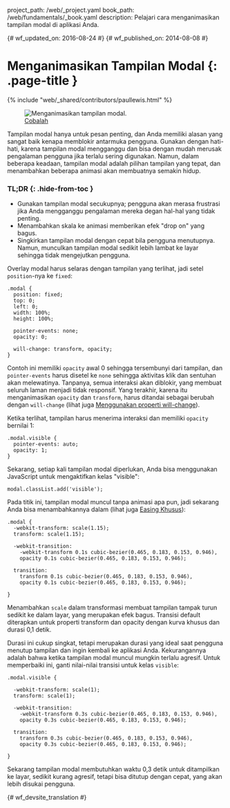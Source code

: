 project_path: /web/_project.yaml
book_path: /web/fundamentals/_book.yaml
description: Pelajari cara menganimasikan tampilan modal di aplikasi Anda.

{# wf_updated_on: 2016-08-24 #}
{# wf_published_on: 2014-08-08 #}

# Menganimasikan Tampilan Modal {: .page-title }

{% include "web/_shared/contributors/paullewis.html" %}

<div class="attempt-right">
  <figure>
    <img src="images/dont-press.gif" alt="Menganimasikan tampilan modal." />
    <figcaption>
      <a href="https://googlesamples.github.io/web-fundamentals/fundamentals/design-and-ui/animations/modal-view-animation.html" target="_blank" class="external">Cobalah</a>
    </figcaption>
  </figure>
</div>

Tampilan modal hanya untuk pesan penting, dan Anda memiliki alasan yang sangat baik kenapa memblokir antarmuka pengguna. Gunakan dengan hati-hati, karena tampilan modal mengganggu dan bisa dengan mudah merusak pengalaman pengguna jika terlalu sering digunakan. Namun, dalam beberapa keadaan, tampilan modal adalah pilihan tampilan yang tepat, dan menambahkan beberapa animasi akan membuatnya semakin hidup.

### TL;DR {: .hide-from-toc }
* Gunakan tampilan modal secukupnya; pengguna akan merasa frustrasi jika Anda mengganggu pengalaman mereka degan hal-hal yang tidak penting.
* Menambahkan skala ke animasi memberikan efek "drop on" yang bagus.
* Singkirkan tampilan modal dengan cepat bila pengguna menutupnya. Namun, munculkan tampilan modal sedikit lebih lambat ke layar sehingga tidak mengejutkan pengguna.

<div class="clearfix"></div>

Overlay modal harus selaras dengan tampilan yang terlihat, jadi setel `position`-nya ke `fixed`:


    .modal {
      position: fixed;
      top: 0;
      left: 0;
      width: 100%;
      height: 100%;
    
      pointer-events: none;
      opacity: 0;
    
      will-change: transform, opacity;
    }
    

Contoh ini memiliki `opacity` awal 0 sehingga tersembunyi dari tampilan, dan `pointer-events` harus disetel ke `none` sehingga aktivitas klik dan sentuhan akan melewatinya. Tanpanya, semua interaksi akan diblokir, yang membuat seluruh laman menjadi tidak responsif. Yang terakhir, karena itu menganimasikan `opacity` dan `transform`, harus ditandai sebagai berubah dengan `will-change` (lihat juga [Menggunakan properti will-change](animations-and-performance#using-the-will-change-property)).

Ketika terlihat, tampilan harus menerima interaksi dan memiliki `opacity` bernilai 1:


    .modal.visible {
      pointer-events: auto;
      opacity: 1;
    }
    

Sekarang, setiap kali tampilan modal diperlukan, Anda bisa menggunakan JavaScript untuk mengaktifkan kelas "visible":


    modal.classList.add('visible');
    

Pada titik ini, tampilan modal muncul tanpa animasi apa pun, jadi sekarang Anda bisa menambahkannya dalam
(lihat juga [Easing Khusus](custom-easing)):


    .modal {
      -webkit-transform: scale(1.15);
      transform: scale(1.15);
    
      -webkit-transition:
        -webkit-transform 0.1s cubic-bezier(0.465, 0.183, 0.153, 0.946),
        opacity 0.1s cubic-bezier(0.465, 0.183, 0.153, 0.946);
    
      transition:
        transform 0.1s cubic-bezier(0.465, 0.183, 0.153, 0.946),
        opacity 0.1s cubic-bezier(0.465, 0.183, 0.153, 0.946);
    
    }
    

Menambahkan `scale` dalam transformasi membuat tampilan tampak turun sedikit ke dalam layar, yang merupakan efek bagus. Transisi default diterapkan untuk properti transform dan opacity dengan kurva khusus dan durasi 0,1 detik.

Durasi ini cukup singkat, tetapi merupakan durasi yang ideal saat pengguna menutup tampilan dan ingin kembali ke aplikasi Anda. Kekurangannya adalah bahwa ketika tampilan modal muncul mungkin terlalu agresif. Untuk memperbaiki ini, ganti nilai-nilai transisi untuk kelas `visible`:


    .modal.visible {
    
      -webkit-transform: scale(1);
      transform: scale(1);
    
      -webkit-transition:
        -webkit-transform 0.3s cubic-bezier(0.465, 0.183, 0.153, 0.946),
        opacity 0.3s cubic-bezier(0.465, 0.183, 0.153, 0.946);
    
      transition:
        transform 0.3s cubic-bezier(0.465, 0.183, 0.153, 0.946),
        opacity 0.3s cubic-bezier(0.465, 0.183, 0.153, 0.946);
    
    }
    

Sekarang tampilan modal membutuhkan waktu 0,3 detik untuk ditampilkan ke layar, sedikit kurang agresif, tetapi bisa ditutup dengan cepat, yang akan lebih disukai pengguna.





{# wf_devsite_translation #}
